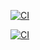 [![CI](https://github.com/EwanBruce/EwanBruce.github.io/actions/workflows/main.yml/badge.svg)](https://github.com/EwanBruce/EwanBruce.github.io/actions/workflows/main.yml)

[![CI](https://github.com/EwanBruce/EwanBruce.github.io/actions/workflows/py.yml/badge.svg)](https://github.com/EwanBruce/EwanBruce.github.io/actions/workflows/py.yml)
